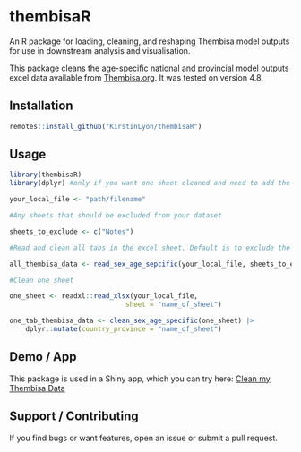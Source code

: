 # thembisaR

An R package for loading, cleaning, and reshaping Thembisa model outputs for use in downstream analysis and visualisation.

This package cleans the [age-specific national and provincial model outputs](https://thembisa.org/content/downloadPage/AgeOutput4_82) excel data available from [Thembisa.org](thembisa.org). It was tested on version 4.8.

## Installation

``` r
remotes::install_github("KirstinLyon/thembisaR")
```

## Usage

``` r
library(thembisaR)
library(dplyr) #only if you want one sheet cleaned and need to add the sheet name

your_local_file <- "path/filename"

#Any sheets that should be excluded from your dataset

sheets_to_exclude <- c("Notes")

#Read and clean all tabs in the excel sheet. Default is to exclude the "Notes" tab

all_thembisa_data <- read_sex_age_sepcific(your_local_file, sheets_to_exclude)

#Clean one sheet

one_sheet <- readxl::read_xlsx(your_local_file,
                             sheet = "name_of_sheet")

one_tab_thembisa_data <- clean_sex_age_specific(one_sheet) |> 
    dplyr::mutate(country_province = "name_of_sheet")
```

## Demo / App

This package is used in a Shiny app, which you can try here: [Clean my Thembisa Data](https://kirstinlyon.shinyapps.io/clean_thembisa_data/)

## Support / Contributing

If you find bugs or want features, open an issue or submit a pull request.
